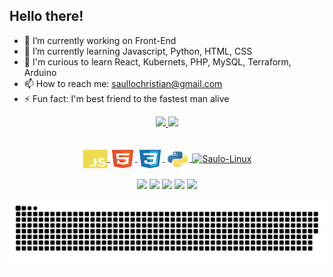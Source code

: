 ## Hello there! 

- 🔭 I’m currently working on Front-End
- 🌱 I’m currently learning Javascript, Python, HTML, CSS
- 📖 I'm curious to learn React, Kubernets, PHP, MySQL, Terraform, Arduino
- 📫 How to reach me: saullochristian@gmail.com
- ⚡ Fun fact: I'm best friend to the fastest man alive


<div align="center">
  <a href="https://github.com/SauloChris">
  <img height="180em" src="https://github-readme-stats.vercel.app/api?username=SauloChris&show_icons=true&theme=swift&include_all_commits=true&count_private=true"/>
  <img height="180em" src="https://github-readme-stats.vercel.app/api/top-langs/?username=SauloChris&layout=compact&langs_count=7&theme=swift"/>
</div>
  
<div style="display: inline_block"><br>
  <div align="center" valign="top"><br>
  <img align="center" alt="Saulo-Js" height="30" width="40" src="https://raw.githubusercontent.com/devicons/devicon/master/icons/javascript/javascript-plain.svg">
  <img align="center" alt="Saulo-HTML" height="30" width="40" src="https://raw.githubusercontent.com/devicons/devicon/master/icons/html5/html5-original.svg">
  <img align="center" alt="Saulo-CSS" height="30" width="40" src="https://raw.githubusercontent.com/devicons/devicon/master/icons/css3/css3-original.svg">
  <img align="center" alt="Saulo-Python" height="30" width="40" src="https://raw.githubusercontent.com/devicons/devicon/master/icons/python/python-original.svg">
  <img align="center" alt="Saulo-Linux" height="30" width="40" src="https://cdn.jsdelivr.net/gh/devicons/devicon/icons/linux/linux-original.svg">
  
</div>
  
<div> 
  <div align="center" valign="top"><br>
  <a href="https://www.youtube.com/channel/UCZiSqiaNR5WYXYivcWfxgFg" target="_blank"><img src="https://img.shields.io/badge/YouTube-FF0000?style=for-the-badge&logo=youtube&logoColor=white" target="_blank"></a>
  <a href="https://www.instagram.com/saulochristian_/" target="_blank"><img src="https://img.shields.io/badge/-Instagram-%23E4405F?style=for-the-badge&logo=instagram&logoColor=white" target="_blank"></a>
 	<a href="https://www.twitch.tv/ggrodd29" target="_blank"><img src="https://img.shields.io/badge/Twitch-9146FF?style=for-the-badge&logo=twitch&logoColor=white" target="_blank"></a>
  <a href = "mailto:saullochristian@gmail.com"><img src="https://img.shields.io/badge/Gmail-D14836?style=for-the-badge&logo=gmail&logoColor=white" target="_blank"></a>
  <a href="https://www.linkedin.com/in/saulo-c-144662205/" target="_blank"><img src="https://img.shields.io/badge/-LinkedIn-%230077B5?style=for-the-badge&logo=linkedin&logoColor=white" target="_blank"></a>    
</div>
  
![Snake animation](https://github.com/SauloChris/SauloChris/blob/output/github-contribution-grid-snake.svg)
